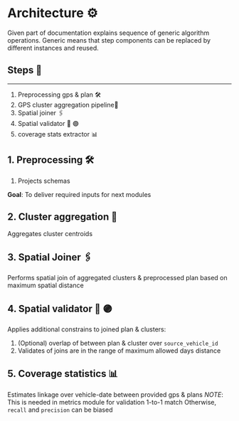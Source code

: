 # **Architecture** ⚙️

Given part of documentation explains sequence of generic algorithm operations. Generic means that step components can be replaced by different instances and reused.

## **Steps** 👣

----

1. Preprocessing gps & plan 🛠
2. GPS cluster aggregation pipeline📍
3. Spatial joiner 🖇
4. Spatial validator 🔵 🟣
5. coverage stats extractor 📊

## 1. **Preprocessing** 🛠

1. Projects schemas

**Goal**: To deliver required inputs for next modules

## 2. **Cluster aggregation** 📍

Aggregates cluster centroids

## 3. **Spatial Joiner** 🖇

Performs spatial join of aggregated clusters & preprocessed plan based on maximum spatial distance

## 4. **Spatial validator** 🔵 🟣

Applies additional constrains to joined plan & clusters:

1. (Optional) overlap of between plan & cluster over `source_vehicle_id`
2. Validates of joins are in the range of maximum allowed days distance

## 5. **Coverage statistics** 📊

Estimates linkage over vehicle-date between provided gps & plans
*NOTE*: This is needed in metrics module for validation 1-to-1 match
Otherwise, `recall` and `precision` can be biased
